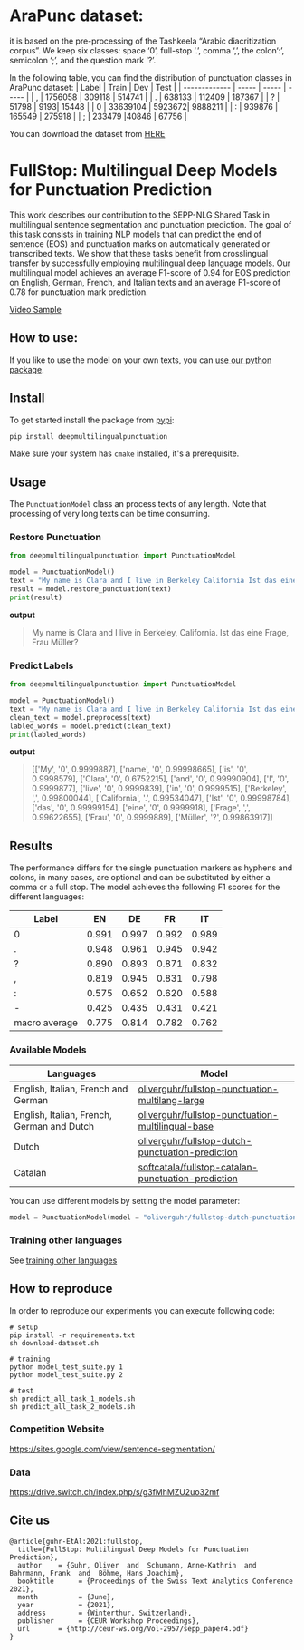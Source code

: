 # AraPunc dataset: 
it is based on the pre-processing of
the Tashkeela “Arabic diacritization corpus”. We keep six classes:
space ‘0’, full-stop ‘.’, comma ‘,’, the colon‘:’, semicolon ‘;’, and
the question mark ‘?’.

In the following table, you can find the distribution of punctuation classes in AraPunc dataset:
| Label         | Train    | Dev    | Test    |
| ------------- | ----- | ----- | ----- |
| ,             | 1756058 | 309118 | 514741 | 
| .              | 638133 | 112409 | 187367 | 
| ?              | 51798 | 9193| 15448 | 
| 0              | 33639104 |  5923672| 9888211 | 
| :             | 939876 | 165549 | 275918 | 
| ;              | 233479 |40846 | 67756 |


You can download the dataset from [HERE](https://drive.google.com/file/d/1sLYWGKawmNIjvfBESro4Z2qK1A3PdCxn/view?usp=sharing)


# FullStop: Multilingual Deep Models for Punctuation Prediction

This work describes our contribution to the SEPP-NLG Shared Task in multilingual sentence segmentation and punctuation prediction.
The goal of this task consists in training NLP models that can predict the end of sentence (EOS) and punctuation marks on automatically
generated or transcribed texts. We show that these tasks benefit from crosslingual transfer by successfully employing multilingual deep
language models. Our multilingual model achieves an average F1-score of 0.94 for EOS prediction on English, German, French, and
Italian texts and an average F1-score of 0.78 for punctuation mark prediction.

[Video Sample](https://user-images.githubusercontent.com/3495355/150677531-13f2037d-8673-4e34-8769-0da1784c2fe7.mp4)

## How to use:

If you like to use the model on your own texts, you can [use our python package](https://github.com/oliverguhr/deepmultilingualpunctuation/).

## Install 

To get started install the package from [pypi](https://pypi.org/project/deepmultilingualpunctuation/):

```bash
pip install deepmultilingualpunctuation
```

Make sure your system has `cmake` installed, it's a prerequisite.

## Usage
The ```PunctuationModel``` class an process texts of any length. Note that processing of very long texts can be time consuming.

### Restore Punctuation
```python
from deepmultilingualpunctuation import PunctuationModel

model = PunctuationModel()
text = "My name is Clara and I live in Berkeley California Ist das eine Frage Frau Müller"
result = model.restore_punctuation(text)
print(result)
```

**output**
> My name is Clara and I live in Berkeley, California. Ist das eine Frage, Frau Müller?


### Predict Labels 
```python
from deepmultilingualpunctuation import PunctuationModel

model = PunctuationModel()
text = "My name is Clara and I live in Berkeley California Ist das eine Frage Frau Müller"
clean_text = model.preprocess(text)
labled_words = model.predict(clean_text)
print(labled_words)
```

**output**

> [['My', '0', 0.9999887], ['name', '0', 0.99998665], ['is', '0', 0.9998579], ['Clara', '0', 0.6752215], ['and', '0', 0.99990904], ['I', '0', 0.9999877], ['live', '0', 0.9999839], ['in', '0', 0.9999515], ['Berkeley', ',', 0.99800044], ['California', '.', 0.99534047], ['Ist', '0', 0.99998784], ['das', '0', 0.99999154], ['eine', '0', 0.9999918], ['Frage', ',', 0.99622655], ['Frau', '0', 0.9999889], ['Müller', '?', 0.99863917]]



## Results 

The performance differs for the single punctuation markers as hyphens and colons, in many cases, are optional and can be substituted by either a comma or a full stop. The model achieves the following F1 scores for the different languages:

| Label         | EN    | DE    | FR    | IT    |
| ------------- | ----- | ----- | ----- | ----- |
| 0             | 0.991 | 0.997 | 0.992 | 0.989 |
| .             | 0.948 | 0.961 | 0.945 | 0.942 |
| ?             | 0.890 | 0.893 | 0.871 | 0.832 |
| ,             | 0.819 | 0.945 | 0.831 | 0.798 |
| :             | 0.575 | 0.652 | 0.620 | 0.588 |
| -             | 0.425 | 0.435 | 0.431 | 0.421 |
| macro average | 0.775 | 0.814 | 0.782 | 0.762 |

### Available Models

| Languages                                  | Model                                                        |
| ------------------------------------------ | ------------------------------------------------------------ |
| English, Italian, French and German        | [oliverguhr/fullstop-punctuation-multilang-large](https://huggingface.co/oliverguhr/fullstop-punctuation-multilang-large) |
| English, Italian, French, German and Dutch | [oliverguhr/fullstop-punctuation-multilingual-base](https://huggingface.co/oliverguhr/fullstop-punctuation-multilingual-base) |
| Dutch                                      | [oliverguhr/fullstop-dutch-punctuation-prediction](https://huggingface.co/oliverguhr/fullstop-dutch-punctuation-prediction) |
| Catalan                                    | [softcatala/fullstop-catalan-punctuation-prediction](https://huggingface.co/softcatala/fullstop-catalan-punctuation-prediction) |

You can use different models by setting the model parameter:

```python
model = PunctuationModel(model = "oliverguhr/fullstop-dutch-punctuation-prediction")
```

### Training other languages

See [training other languages](./other_languages/readme.md)


## How to reproduce

In order to reproduce our experiments you can execute following code:

```
# setup
pip install -r requirements.txt
sh download-dataset.sh

# training
python model_test_suite.py 1
python model_test_suite.py 2

# test
sh predict_all_task_1_models.sh
sh predict_all_task_2_models.sh
```

### Competition Website

https://sites.google.com/view/sentence-segmentation/

### Data

https://drive.switch.ch/index.php/s/g3fMhMZU2uo32mf

## Cite us

```
@article{guhr-EtAl:2021:fullstop,
  title={FullStop: Multilingual Deep Models for Punctuation Prediction},
  author    = {Guhr, Oliver  and  Schumann, Anne-Kathrin  and  Bahrmann, Frank  and  Böhme, Hans Joachim},
  booktitle      = {Proceedings of the Swiss Text Analytics Conference 2021},
  month          = {June},
  year           = {2021},
  address        = {Winterthur, Switzerland},
  publisher      = {CEUR Workshop Proceedings},  
  url       = {http://ceur-ws.org/Vol-2957/sepp_paper4.pdf}
}
```



